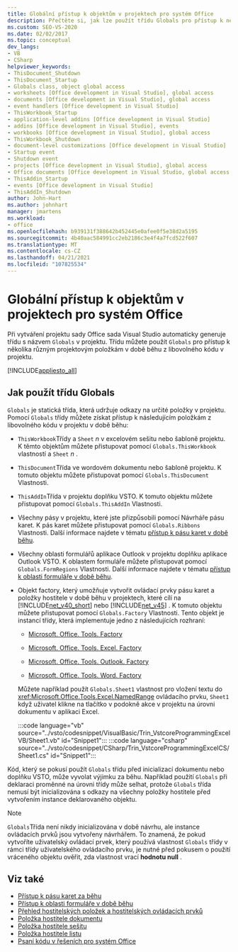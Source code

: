 ```yaml
---
title: Globální přístup k objektům v projektech pro systém Office
description: Přečtěte si, jak lze použít třídu Globals pro přístup k několika různým projektovým položkám v době běhu z libovolného kódu v projektu.
ms.custom: SEO-VS-2020
ms.date: 02/02/2017
ms.topic: conceptual
dev_langs:
- VB
- CSharp
helpviewer_keywords:
- ThisDocument_Shutdown
- ThisDocument_Startup
- Globals class, object global access
- worksheets [Office development in Visual Studio], global access
- documents [Office development in Visual Studio], global access
- event handlers [Office development in Visual Studio]
- ThisWorkbook_Startup
- application-level addins [Office development in Visual Studio]
- addins [Office development in Visual Studio], events
- workbooks [Office development in Visual Studio], global access
- ThisWorkbook_Shutdown
- document-level customizations [Office development in Visual Studio]
- Startup event
- Shutdown event
- projects [Office development in Visual Studio], global access
- Office documents [Office development in Visual Studio, global access
- ThisAddin_Startup
- events [Office development in Visual Studio]
- ThisAddIn_Shutdown
author: John-Hart
ms.author: johnhart
manager: jmartens
ms.workload:
- office
ms.openlocfilehash: b939131f388642b452445e0afee0f5e38d2a5195
ms.sourcegitcommit: 4b40aac584991cc2eb2186c3e4f4a7fcd522f607
ms.translationtype: MT
ms.contentlocale: cs-CZ
ms.lasthandoff: 04/21/2021
ms.locfileid: "107825534"
---
```

# <a name="global-access-to-objects-in-office-projects"></a>Globální přístup k objektům v projektech pro systém Office
  Při vytváření projektu sady Office sada Visual Studio automaticky generuje třídu s názvem `Globals` v projektu. Třídu můžete použít `Globals` pro přístup k několika různým projektovým položkám v době běhu z libovolného kódu v projektu.

 [!INCLUDE[appliesto_all](../vsto/includes/appliesto-all-md.md)]

## <a name="how-to-use-the-globals-class"></a>Jak použít třídu Globals
 `Globals` je statická třída, která udržuje odkazy na určité položky v projektu. Pomocí `Globals` třídy můžete získat přístup k následujícím položkám z libovolného kódu v projektu v době běhu:

- `ThisWorkbook`Třídy a `Sheet` *n* v excelovém sešitu nebo šabloně projektu. K těmto objektům můžete přistupovat pomocí `Globals.ThisWorkbook` vlastností a `Sheet` *n* .

- `ThisDocument`Třída ve wordovém dokumentu nebo šabloně projektu. K tomuto objektu můžete přistupovat pomocí `Globals.ThisDocument` Vlastnosti.

- `ThisAddIn`Třída v projektu doplňku VSTO. K tomuto objektu můžete přistupovat pomocí `Globals.ThisAddIn` Vlastnosti.

- Všechny pásy v projektu, které jste přizpůsobili pomocí Návrháře pásu karet. K pás karet můžete přistupovat pomocí `Globals.Ribbons` Vlastnosti. Další informace najdete v tématu [přístup k pásu karet v době běhu](../vsto/accessing-the-ribbon-at-run-time.md).

- Všechny oblasti formulářů aplikace Outlook v projektu doplňku aplikace Outlook VSTO. K oblastem formuláře můžete přistupovat pomocí `Globals.FormRegions` Vlastnosti. Další informace najdete v tématu [přístup k oblasti formuláře v době běhu](../vsto/accessing-a-form-region-at-run-time.md).

- Objekt factory, který umožňuje vytvořit ovládací prvky pásu karet a položky hostitele v době běhu v projektech, které cílí na [!INCLUDE[net_v40_short](../sharepoint/includes/net-v40-short-md.md)] nebo [!INCLUDE[net_v45](../vsto/includes/net-v45-md.md)] . K tomuto objektu můžete přistupovat pomocí `Globals.Factory` Vlastnosti. Tento objekt je instancí třídy, která implementuje jedno z následujících rozhraní:

  - [Microsoft. Office. Tools. Factory](xref:Microsoft.Office.Tools.Factory)

  - [Microsoft. Office. Tools. Excel. Factory](xref:Microsoft.Office.Tools.Excel.Factory)

  - [Microsoft. Office. Tools. Outlook. Factory](xref:Microsoft.Office.Tools.Outlook.Factory)

  - [Microsoft. Office. Tools. Word. Factory](xref:Microsoft.Office.Tools.Word.Factory)

  Můžete například použít `Globals.Sheet1` vlastnost pro vložení textu do <xref:Microsoft.Office.Tools.Excel.NamedRange> ovládacího prvku, `Sheet1` když uživatel klikne na tlačítko v podokně akce v projektu na úrovni dokumentu v aplikaci Excel.

  :::code language="vb" source="../vsto/codesnippet/VisualBasic/Trin_VstcoreProgrammingExcelVB/Sheet1.vb" id="Snippet1":::
  :::code language="csharp" source="../vsto/codesnippet/CSharp/Trin_VstcoreProgrammingExcelCS/Sheet1.cs" id="Snippet1":::

 Kód, který se pokusí použít `Globals` třídu před inicializací dokumentu nebo doplňku VSTO, může vyvolat výjimku za běhu. Například použití `Globals` při deklaraci proměnné na úrovni třídy může selhat, protože `Globals` třída nemusí být inicializována s odkazy na všechny položky hostitele před vytvořením instance deklarovaného objektu.

> [!NOTE]
> `Globals`Třída není nikdy inicializována v době návrhu, ale instance ovládacích prvků jsou vytvořeny návrhářem. To znamená, že pokud vytvoříte uživatelský ovládací prvek, který používá vlastnost `Globals` třídy v rámci třídy uživatelského ovládacího prvku, je nutné před pokusem o použití vráceného objektu ověřit, zda vlastnost vrací **hodnotu null** .

## <a name="see-also"></a>Viz také
- [Přístup k pásu karet za běhu](../vsto/accessing-the-ribbon-at-run-time.md)
- [Přístup k oblasti formuláře v době běhu](../vsto/accessing-a-form-region-at-run-time.md)
- [Přehled hostitelských položek a hostitelských ovládacích prvků](../vsto/host-items-and-host-controls-overview.md)
- [Položka hostitele dokumentu](../vsto/document-host-item.md)
- [Položka hostitele sešitu](../vsto/workbook-host-item.md)
- [Položka hostitele listu](../vsto/worksheet-host-item.md)
- [Psaní kódu v řešeních pro systém Office](../vsto/writing-code-in-office-solutions.md)
